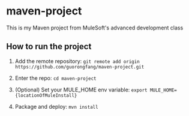 # maven-project

This is my Maven project from MuleSoft's advanced development class

## How to run the project

1. Add the remote repository: `git remote add origin https://github.com/guorongfang/maven-project.git`

1. Enter the repo: `cd maven-project`

1. (Optional) Set your MULE_HOME env variable: `export MULE_HOME={locationOfMuleInstall}`

1. Package and deploy: `mvn install`
